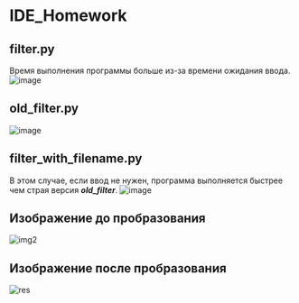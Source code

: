 # IDE_Homework

## filter.py ##
Время выполнения программы больше из-за времени ожидания ввода.
![image](https://user-images.githubusercontent.com/84718699/143615596-202d6e55-2384-4d72-808d-a3937e75aee6.png)

## old_filter.py ##
![image](https://user-images.githubusercontent.com/84718699/143615682-da6f64f7-f584-41e5-b4e7-b416a3aa95dc.png)
 
## filter_with_filename.py ##
В этом случае, если ввод не нужен, программа выполняется быстрее чем страя версия ***old_filter***.
![image](https://user-images.githubusercontent.com/84718699/143616075-64688a3e-0b24-4c07-a876-92447f244b1e.png)

## Изображение до пробразования ##
![img2](https://user-images.githubusercontent.com/84718699/143616181-e997e677-6843-4f82-b946-d18c2b34d2c9.jpg)

## Изображение после пробразования ##
![res](https://user-images.githubusercontent.com/84718699/143616332-3a66c7dd-b03a-412e-8daa-45677678c948.jpg)
